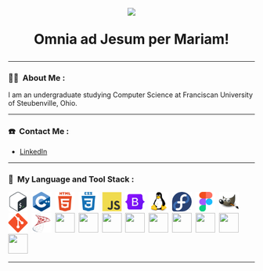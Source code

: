 <p align="center">
  <img src="https://capsule-render.vercel.app/api?type=waving&height=115&color=gradient&text=Joshua%20Fouch&textBg=false&animation=fadeIn&stroke=00000&section=header&descAlign=39&descAlignY=59&strokeWidth=2&fontAlign=50&fontAlignY=43&fontSize=60"/>
</p>

<p align="center" style="font-size: 2em; font-weight: bold;">
  Omnia ad Jesum per Mariam!
</p>

---

<!--about me-->
### 👨‍💻 &nbsp;About Me :

I am an undergraduate studying Computer Science at Franciscan University of Steubenville, Ohio.

---

<!--contacts-->
### ☎️ &nbsp;Contact Me :

- <a href="https://www.linkedin.com/in/joshua-fouch12/">LinkedIn</a>

---

<!--skills and tech stack-->
### 🧰 &nbsp;My Language and Tool Stack :

<p>
  <img src="https://github.com/devicons/devicon/blob/master/icons/bash/bash-original.svg" title="bash" width="40" height="40"/>&nbsp;
  <img src="https://github.com/devicons/devicon/blob/master/icons/cplusplus/cplusplus-original.svg" width="40" height="40"/>&nbsp;
  <img src="https://github.com/devicons/devicon/blob/master/icons/html5/html5-plain-wordmark.svg" width="40" height="40"/>&nbsp;
  <img src="https://github.com/devicons/devicon/blob/master/icons/css3/css3-plain-wordmark.svg" width="40" height="40"/>&nbsp;
  <img src="https://github.com/devicons/devicon/blob/master/icons/javascript/javascript-original.svg" width="40" height="40"/>&nbsp;
  <img src="https://github.com/devicons/devicon/blob/master/icons/bootstrap/bootstrap-original.svg" width="40" height="40"/>&nbsp;
  <img src="https://github.com/devicons/devicon/blob/master/icons/linux/linux-original.svg" width="40" height="40"/>&nbsp;
  <img src="https://github.com/devicons/devicon/blob/master/icons/fedora/fedora-original.svg" width="40" height="40"/>&nbsp;
  <img src="https://github.com/devicons/devicon/blob/master/icons/figma/figma-original.svg" width="40" height="40"/>&nbsp;
  <img src="https://github.com/devicons/devicon/blob/master/icons/gimp/gimp-original.svg" width="40" height="40"/>&nbsp;
  <img src="https://github.com/devicons/devicon/blob/master/icons/git/git-original.svg" width="40" height="40"/>&nbsp;
  <img src="https://github.com/devicons/devicon/blob/master/icons/microsoftsqlserver/microsoftsqlserver-original.svg" width="40" height="40"/>&nbsp;
  <img src="" width="40" height="40"/>&nbsp;
  <img src="" width="40" height="40"/>&nbsp;
  <img src="" width="40" height="40"/>&nbsp;
  <img src="" width="40" height="40"/>&nbsp;
  <img src="" width="40" height="40"/>&nbsp;
  <img src="" width="40" height="40"/>&nbsp;
  <img src="" width="40" height="40"/>&nbsp;
  <img src="" width="40" height="40"/>&nbsp;
  <img src="" width="40" height="40"/>&nbsp;
</p>


---
